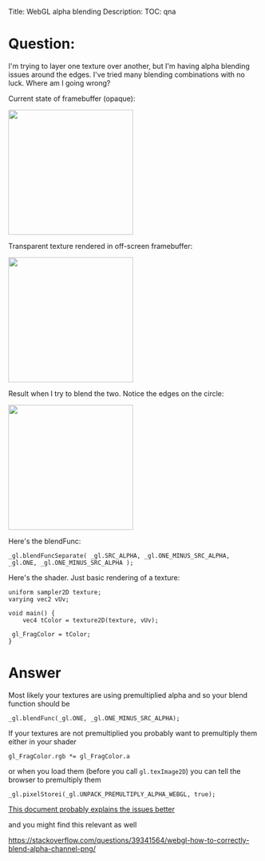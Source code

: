 Title: WebGL alpha blending
Description:
TOC: qna

# Question:

I'm trying to layer one texture over another, but I'm having alpha blending issues around the edges. I've tried many blending combinations with no luck. Where am I going wrong?

Current state of framebuffer (opaque):

<img src="https://i.stack.imgur.com/MwvYf.png" width="250">

Transparent texture rendered in off-screen framebuffer:

<img src="https://i.stack.imgur.com/fwpd3.png" width="250">

Result when I try to blend the two. Notice the edges on the circle:

<img src="https://i.stack.imgur.com/rPBbV.png" width="250">

Here's the blendFunc:

    _gl.blendFuncSeparate( _gl.SRC_ALPHA, _gl.ONE_MINUS_SRC_ALPHA, _gl.ONE, _gl.ONE_MINUS_SRC_ALPHA );

Here's the shader. Just basic rendering of a texture:

    uniform sampler2D texture;
    varying vec2 vUv;

    void main() {
        vec4 tColor = texture2D(texture, vUv);

     gl_FragColor = tColor;
    }

# Answer

Most likely your textures are using premultiplied alpha and so your blend function should be

    _gl.blendFunc(_gl.ONE, _gl.ONE_MINUS_SRC_ALPHA);

If your textures are not premultiplied you probably want to premultiply them either in your shader

    gl_FragColor.rgb *= gl_FragColor.a

or when you load them (before you call `gl.texImage2D`) you can tell the browser to premultiply them

    _gl.pixelStorei(_gl.UNPACK_PREMULTIPLY_ALPHA_WEBGL, true);

[This document probably explains the issues better](https://developer.nvidia.com/content/alpha-blending-pre-or-not-pre)

and you might find this relevant as well

https://stackoverflow.com/questions/39341564/webgl-how-to-correctly-blend-alpha-channel-png/
